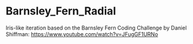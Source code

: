 # Barnsley_Fern_Radial

Iris-like iteration based on the Barnsley Fern Coding Challenge by Daniel Shiffman: https://www.youtube.com/watch?v=JFugGF1URNo
